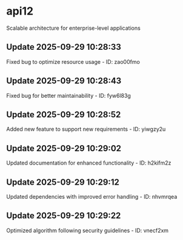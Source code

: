 # api12
Scalable architecture for enterprise-level applications

## Update 2025-09-29 10:28:33
Fixed bug to optimize resource usage - ID: zao00fmo


## Update 2025-09-29 10:28:43
Fixed bug for better maintainability - ID: fyw6l83g


## Update 2025-09-29 10:28:52
Added new feature to support new requirements - ID: yiwgzy2u


## Update 2025-09-29 10:29:02
Updated documentation for enhanced functionality - ID: h2kifm2z


## Update 2025-09-29 10:29:12
Updated dependencies with improved error handling - ID: nhvmrqea


## Update 2025-09-29 10:29:22
Optimized algorithm following security guidelines - ID: vnecf2xm

